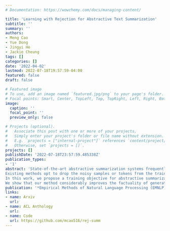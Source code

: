 ```yaml
---
# Documentation: https://wowchemy.com/docs/managing-content/

title: 'Learning with Rejection for Abstractive Text Summarization'
subtitle: ''
summary: ''
authors:
- Meng Cao
- Yue Dong
- Jingyi He
- Jackie Cheung
tags: []
categories: []
date: '2022-04-02'
lastmod: 2022-07-18T19:57:59-04:00
featured: false
draft: false

# Featured image
# To use, add an image named `featured.jpg/png` to your page's folder.
# Focal points: Smart, Center, TopLeft, Top, TopRight, Left, Right, BottomLeft, Bottom, BottomRight.
image:
  caption: ''
  focal_point: ''
  preview_only: false

# Projects (optional).
#   Associate this post with one or more of your projects.
#   Simply enter your project's folder or file name without extension.
#   E.g. `projects = ["internal-project"]` references `content/project/deep-learning/index.md`.
#   Otherwise, set `projects = []`.
projects: []
publishDate: '2022-07-18T23:57:59.485338Z'
publication_types:
- '1'
abstract: 'State-of-the-art abstractive summarization systems frequently hallucinate content that is not supported by the source document, mainly due to noise in the training dataset.
Existing methods opt to drop the noisy samples or tokens from the training set entirely, reducing the effective training set size and creating an artificial propensity to copy words from the source. 
In this work, we propose a training objective for abstractive summarization based on rejection learning, in which the model learns whether or not to reject potentially noisy tokens. We further propose a regularized decoding objective that penalizes non-factual candidate summaries during inference by using the rejection probability learned during training.
We show that our method considerably improves the factuality of generated summaries in automatic and human evaluations when compared to five baseline models, and that it does so while increasing the abstractiveness of the generated summaries.'
publication: '*Empirical Methods of Natural Language Processing (EMNLP)*'
links:
- name: Arxiv
  url: 
- name: ACL Anthology
  url: 
- name: Code
  url: https://github.com/mcao516/rej-summ
---
```

